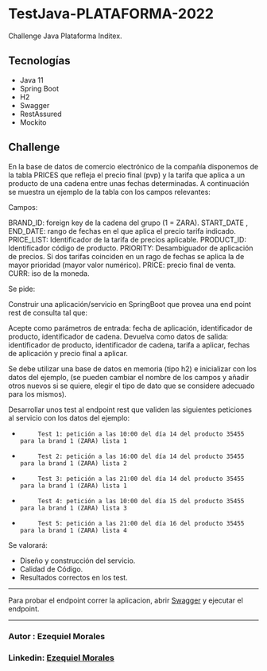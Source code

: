 # TestJava-PLATAFORMA-2022

Challenge Java Plataforma Inditex.

## Tecnologías

- Java 11
- Spring Boot
- H2
- Swagger
- RestAssured
- Mockito

## Challenge
En la base de datos de comercio electrónico de la compañía disponemos de la tabla PRICES que refleja el precio final (pvp) y la tarifa que aplica a un producto de una cadena entre unas fechas determinadas.
A continuación se muestra un ejemplo de la tabla con los campos relevantes:


Campos:

BRAND_ID: foreign key de la cadena del grupo (1 = ZARA).
START_DATE , END_DATE: rango de fechas en el que aplica el precio tarifa indicado.
PRICE_LIST: Identificador de la tarifa de precios aplicable.
PRODUCT_ID: Identificador código de producto.
PRIORITY: Desambiguador de aplicación de precios. Si dos tarifas coinciden en un rago de fechas se aplica la de mayor prioridad (mayor valor numérico).
PRICE: precio final de venta.
CURR: iso de la moneda.

Se pide:

Construir una aplicación/servicio en SpringBoot que provea una end point rest de consulta  tal que:

Acepte como parámetros de entrada: fecha de aplicación, identificador de producto, identificador de cadena.
Devuelva como datos de salida: identificador de producto, identificador de cadena, tarifa a aplicar, fechas de aplicación y precio final a aplicar.

Se debe utilizar una base de datos en memoria (tipo h2) e inicializar con los datos del ejemplo, (se pueden cambiar el nombre de los campos y añadir otros nuevos si se quiere,
elegir el tipo de dato que se considere adecuado para los mismos).

Desarrollar unos test al endpoint rest que  validen las siguientes peticiones al servicio con los datos del ejemplo:

-          Test 1: petición a las 10:00 del día 14 del producto 35455   para la brand 1 (ZARA) lista 1
-          Test 2: petición a las 16:00 del día 14 del producto 35455   para la brand 1 (ZARA) lista 2
-          Test 3: petición a las 21:00 del día 14 del producto 35455   para la brand 1 (ZARA) lista 1
-          Test 4: petición a las 10:00 del día 15 del producto 35455   para la brand 1 (ZARA) lista 3
-          Test 5: petición a las 21:00 del día 16 del producto 35455   para la brand 1 (ZARA) lista 4


Se valorará:

- Diseño y construcción del servicio.
- Calidad de Código.
- Resultados correctos en los test.

---
Para probar el endpoint correr la aplicacion, abrir [Swagger](http://localhost:8080/swagger-ui/index.html#/) y ejecutar el endpoint.

---
### Autor : Ezequiel Morales
### Linkedin: [Ezequiel Morales](https://www.linkedin.com/in/ezequiel-morales-a9438b19b/)


